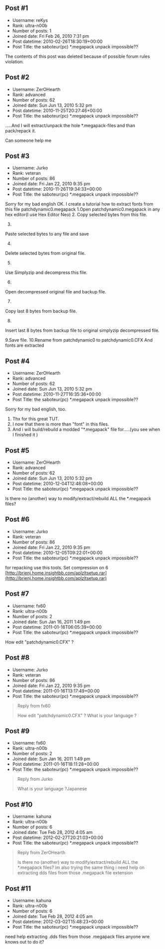 ## Post #1
- Username: reKys
- Rank: ultra-n00b
- Number of posts: 1
- Joined date: Fri Feb 26, 2010 7:31 pm
- Post datetime: 2010-02-26T18:30:19+00:00
- Post Title: the saboteur(pc) *.megapack unpack impossible??

The contents of this post was deleted because of possible forum rules violation.
## Post #2
- Username: ZerOHearth
- Rank: advanced
- Number of posts: 62
- Joined date: Sun Jun 13, 2010 5:32 pm
- Post datetime: 2010-11-25T20:27:46+00:00
- Post Title: the saboteur(pc) *.megapack unpack impossible??

.....And I will extract/unpack the hole *.megapack-files and than pack/repack it.

Can someone help me
## Post #3
- Username: Jurko
- Rank: veteran
- Number of posts: 86
- Joined date: Fri Jan 22, 2010 9:35 pm
- Post datetime: 2010-11-26T19:34:33+00:00
- Post Title: the saboteur(pc) *.megapack unpack impossible??

Sorry for my bad english
OK. I create a tutorial how to extract fonts from this file patchdynamic0.megapack
1.Open patchdynamic0.megapack in any hex editor(I use Hex Editor Neo)
2.
Copy selected bytes from this file.

3.
Paste selected bytes to any file and save

4.
Delete selected bytes from original file.

5.
Use Simplyzip and decompress this file.

6.
Open decompressed original file and backup file.

7.
Copy last 8 bytes from backup file.

8.
Insert last 8 bytes from backup file to original simplyzip decompressed file.


9.Save file.
10.Rename from patchdynamic0 to patchdynamic0.CFX
And fonts are extracted
## Post #4
- Username: ZerOHearth
- Rank: advanced
- Number of posts: 62
- Joined date: Sun Jun 13, 2010 5:32 pm
- Post datetime: 2010-11-27T16:35:36+00:00
- Post Title: the saboteur(pc) *.megapack unpack impossible??

Sorry for my bad english, too.

1. Thx for this great TUT.   
2. I now that there is more than "font" in this files.
3. And i will build/rebuild a modded "*.megapack" file for.....(you see when I finished it   )
## Post #5
- Username: ZerOHearth
- Rank: advanced
- Number of posts: 62
- Joined date: Sun Jun 13, 2010 5:32 pm
- Post datetime: 2010-12-04T12:48:08+00:00
- Post Title: the saboteur(pc) *.megapack unpack impossible??

Is there no (another) way to modify/extract/rebuild ALL the *.megapack files?
## Post #6
- Username: Jurko
- Rank: veteran
- Number of posts: 86
- Joined date: Fri Jan 22, 2010 9:35 pm
- Post datetime: 2010-12-05T09:22:01+00:00
- Post Title: the saboteur(pc) *.megapack unpack impossible??

for repacking use this tools.
Set compression on 6
[http://brienj.home.insightbb.com/aplzltsetup.rar](http://brienj.home.insightbb.com/aplzltsetup.rar)
## Post #7
- Username: fx60
- Rank: ultra-n00b
- Number of posts: 2
- Joined date: Sun Jan 16, 2011 1:49 pm
- Post datetime: 2011-01-16T06:05:39+00:00
- Post Title: the saboteur(pc) *.megapack unpack impossible??

How edit "patchdynamic0.CFX" ?
## Post #8
- Username: Jurko
- Rank: veteran
- Number of posts: 86
- Joined date: Fri Jan 22, 2010 9:35 pm
- Post datetime: 2011-01-16T13:17:49+00:00
- Post Title: the saboteur(pc) *.megapack unpack impossible??

> Reply from fx60
>
> How edit "patchdynamic0.CFX" ?
What is your language ?
## Post #9
- Username: fx60
- Rank: ultra-n00b
- Number of posts: 2
- Joined date: Sun Jan 16, 2011 1:49 pm
- Post datetime: 2011-01-16T18:11:28+00:00
- Post Title: the saboteur(pc) *.megapack unpack impossible??

> Reply from Jurko
>
> What is your language ?Japanese
## Post #10
- Username: kahuna
- Rank: ultra-n00b
- Number of posts: 6
- Joined date: Tue Feb 28, 2012 4:05 am
- Post datetime: 2012-02-27T20:21:03+00:00
- Post Title: the saboteur(pc) *.megapack unpack impossible??

> Reply from ZerOHearth
>
> Is there no (another) way to modify/extract/rebuild ALL the *.megapack files?
im also trying the same thing i need help on extracting dds files from those .megapack file extension
## Post #11
- Username: kahuna
- Rank: ultra-n00b
- Number of posts: 6
- Joined date: Tue Feb 28, 2012 4:05 am
- Post datetime: 2012-03-02T15:48:23+00:00
- Post Title: the saboteur(pc) *.megapack unpack impossible??

need help extracting .dds files from those .megapack files anyone wre knows out to do it?

